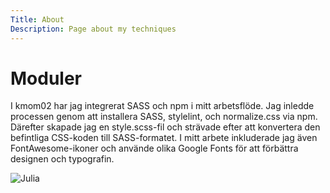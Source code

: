```yaml
---
Title: About
Description: Page about my techniques
---
```


Moduler
==================

I kmom02 har jag integrerat SASS och npm i mitt arbetsflöde. Jag inledde processen genom att installera SASS, stylelint, och normalize.css via npm. Därefter skapade jag en style.scss-fil och strävade efter att konvertera den befintliga CSS-koden till SASS-formatet. I mitt arbete inkluderade jag även FontAwesome-ikoner och använde olika Google Fonts för att förbättra designen och typografin.

![Julia](%assets_url%/img/sass1.png)